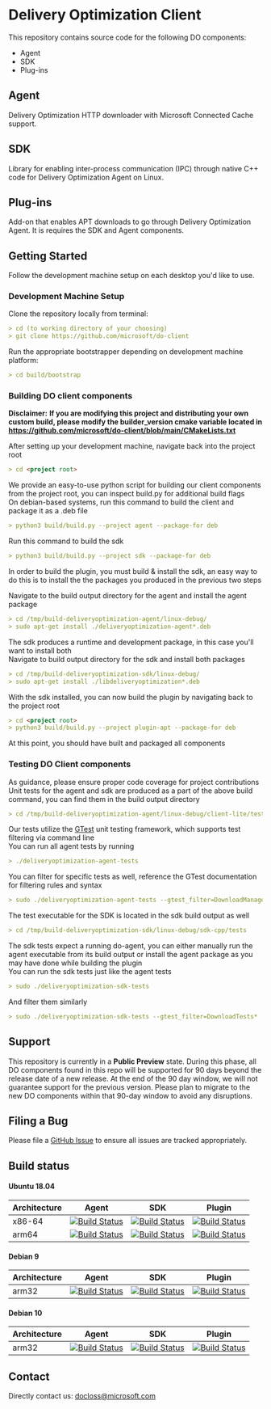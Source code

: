 # Delivery Optimization Client

This repository contains source code for the following DO components:

* Agent
* SDK
* Plug-ins

## Agent

Delivery Optimization HTTP downloader with Microsoft Connected Cache support.

## SDK

Library for enabling inter-process communication (IPC) through native C++
code for Delivery Optimization Agent on Linux.

## Plug-ins

Add-on that enables APT downloads to go through Delivery Optimization Agent.
It is requires the SDK and Agent components.

## Getting Started

Follow the development machine setup on each desktop you'd like to use.

### Development Machine Setup

Clone the repository locally from terminal:

```markdown
> cd (to working directory of your choosing)
> git clone https://github.com/microsoft/do-client
```

Run the appropriate bootstrapper depending on development machine platform:

```markdown
> cd build/bootstrap
```

### Building DO client components 
**Disclaimer:**
**If you are modifying this project and distributing your own custom build, please modify the builder_version cmake variable located in https://github.com/microsoft/do-client/blob/main/CMakeLists.txt**

After setting up your development machine, navigate back into the project root

```markdown
> cd <project root>
```

We provide an easy-to-use python script for building our client components from the project root, you can inspect build.py for additional build flags  
On debian-based systems, run this command to build the client and package it as a .deb file

```markdown
> python3 build/build.py --project agent --package-for deb
```

Run this command to build the sdk

```markdown
> python3 build/build.py --project sdk --package-for deb
```

In order to build the plugin, you must build & install the sdk, an easy way to do this is to install the the packages you produced in the previous two steps

Navigate to the build output directory for the agent and install the agent package

```markdown
> cd /tmp/build-deliveryoptimization-agent/linux-debug/
> sudo apt-get install ./deliveryoptimization-agent*.deb
```

The sdk produces a runtime and development package, in this case you'll want to install both  
Navigate to build output directory for the sdk and install both packages

```markdown
> cd /tmp/build-deliveryoptimization-sdk/linux-debug/
> sudo apt-get install ./libdeliveryoptimization*.deb
```

With the sdk installed, you can now build the plugin by navigating back to the project root

```markdown
> cd <project root>
> python3 build/build.py --project plugin-apt --package-for deb
```

At this point, you should have built and packaged all components


### Testing DO Client components

As guidance, please ensure proper code coverage for project contributions  
Unit tests for the agent and sdk are produced as a part of the above build command, you can find them in the build output directory

```markdown
> cd /tmp/build-deliveryoptimization-agent/linux-debug/client-lite/test
```

Our tests utilize the [GTest](https://github.com/google/googletest) unit testing framework, which supports test filtering via command line  
You can run all agent tests by running

```markdown
> ./deliveryoptimization-agent-tests
```

You can filter for specific tests as well, reference the GTest documentation for filtering rules and syntax
```markdown
> sudo ./deliveryoptimization-agent-tests --gtest_filter=DownloadManagerTests*
```

The test executable for the SDK is located in the sdk build output as well

```markdown
> cd /tmp/build-deliveryoptimization-sdk/linux-debug/sdk-cpp/tests
```

The sdk tests expect a running do-agent, you can either manually run the agent executable from its build output or install the agent package as you may have done while building the plugin  
You can run the sdk tests just like the agent tests

```markdown
> sudo ./deliveryoptimization-sdk-tests
```

And filter them similarly

```markdown
> sudo ./deliveryoptimization-sdk-tests --gtest_filter=DownloadTests*
```

## Support

This repository is currently in a **Public Preview** state.  During this phase, all DO components
found in this repo will be supported for 90 days beyond the release date of a new release.  At
the end of the 90 day window, we will not guarantee support for the previous version.  Please plan
to migrate to the new DO components within that 90-day window to avoid any disruptions.

## Filing a Bug

Please file a [GitHub Issue](https://github.com/microsoft/do-client/issues) to ensure all issues are
tracked appropriately.

## Build status

#### Ubuntu 18.04

| Architecture | Agent | SDK | Plugin |
|-----|--------|-----|--------|
| x86-64 | [![Build Status](https://deliveryoptimization.visualstudio.com/client/_apis/build/status/DO%20Simple%20Client%20Ubuntu%2018.04%20x86-64?branchName=main)](https://deliveryoptimization.visualstudio.com/client/_build/latest?definitionId=23&branchName=main) | [![Build Status](https://deliveryoptimization.visualstudio.com/client/_apis/build/status/DO%20CPP-SDK%20Ubuntu%2018.04%20x86-64?branchName=main)](https://deliveryoptimization.visualstudio.com/client/_build/latest?definitionId=26&branchName=main) | [![Build Status](https://deliveryoptimization.visualstudio.com/client/_apis/build/status/DO%20Plugins%20APT%20Ubuntu%2018.04%20x86-64?branchName=main)](https://deliveryoptimization.visualstudio.com/client/_build/latest?definitionId=29&branchName=main) |
| arm64 | [![Build Status](https://deliveryoptimization.visualstudio.com/client/_apis/build/status/DO%20Simple%20Client%20Ubuntu%2018.04%20arm64?branchName=main)](https://deliveryoptimization.visualstudio.com/client/_build/latest?definitionId=37&branchName=main) | [![Build Status](https://deliveryoptimization.visualstudio.com/client/_apis/build/status/DO%20CPP-SDK%20Ubuntu%2018.04%20arm64?branchName=main)](https://deliveryoptimization.visualstudio.com/client/_build/latest?definitionId=38&branchName=main) | [![Build Status](https://deliveryoptimization.visualstudio.com/client/_apis/build/status/DO%20Plugins%20APT%20Ubuntu%2018.04%20arm64?branchName=main)](https://deliveryoptimization.visualstudio.com/client/_build/latest?definitionId=39&branchName=main) |

#### Debian 9

| Architecture | Agent | SDK | Plugin |
|-----|--------|-----|--------|
| arm32 | [![Build Status](https://deliveryoptimization.visualstudio.com/client/_apis/build/status/DO%20Simple%20Client%20Debian9%20arm32?branchName=main)](https://deliveryoptimization.visualstudio.com/client/_build/latest?definitionId=25&branchName=main) | [![Build Status](https://deliveryoptimization.visualstudio.com/client/_apis/build/status/DO%20CPP-SDK%20Debian9%20arm32?branchName=main)](https://deliveryoptimization.visualstudio.com/client/_build/latest?definitionId=33&branchName=main) | [![Build Status](https://deliveryoptimization.visualstudio.com/client/_apis/build/status/DO%20Plugins%20APT%20Debian9%20arm32?branchName=main)](https://deliveryoptimization.visualstudio.com/client/_build/latest?definitionId=31&branchName=main) |

#### Debian 10

| Architecture | Agent | SDK | Plugin |
|-----|--------|-----|--------|
| arm32 | [![Build Status](https://deliveryoptimization.visualstudio.com/client/_apis/build/status/DO%20Simple%20Client%20Debian10%20arm32?branchName=main)](https://deliveryoptimization.visualstudio.com/client/_build/latest?definitionId=24&branchName=main) | [![Build Status](https://deliveryoptimization.visualstudio.com/client/_apis/build/status/DO%20CPP-SDK%20Debian10%20arm32?branchName=main)](https://deliveryoptimization.visualstudio.com/client/_build/latest?definitionId=32&branchName=main) | [![Build Status](https://deliveryoptimization.visualstudio.com/client/_apis/build/status/DO%20Plugins%20APT%20Debian10%20arm32?branchName=main)](https://deliveryoptimization.visualstudio.com/client/_build/latest?definitionId=34&branchName=main) |

## Contact

Directly contact us: <docloss@microsoft.com>
